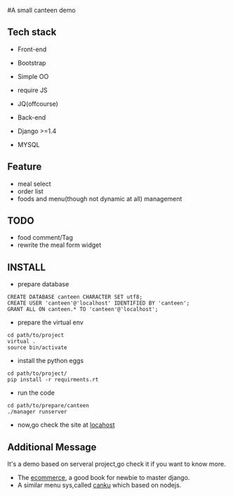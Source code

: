 #A small canteen demo


Tech stack
-----------
- Front-end
 - Bootstrap
 - Simple OO
 - require JS
 - JQ(offcourse)

- Back-end
 - Django >=1.4
 - MYSQL

Feature
-------
- meal select
- order list
- foods and menu(though not dynamic at all) management

TODO
----
- food comment/Tag
- rewrite the meal form widget

INSTALL
-------
- prepare database
```mysql
CREATE DATABASE canteen CHARACTER SET utf8;
CREATE USER 'canteen'@'localhost' IDENTIFIED BY 'canteen';
GRANT ALL ON canteen.* TO 'canteen'@'localhost';
```  
- prepare the virtual env
```shell
cd path/to/project
virtual .
source bin/activate
```
- install the python eggs
```shell
cd path/to/project/
pip install -r requirments.rt
```
- run the code
```shell
cd path/to/prepare/canteen
./manager runserver
```
- now,go check the site at [locahost][3]

Additional Message
------------------
It's a demo based on serveral project,go check it if you want to know more.
- The [ecommerce][1], a good book for newbie to master django.
- A similar menu sys,called [canku][2] which based on nodejs.


[1]: http://www.amazon.com/Beginning-Django-E-Commerce-Experts-Development/dp/1430225351
[2]: https://github.com/willerce/aidingcan
[3]: http://localhost:8000
